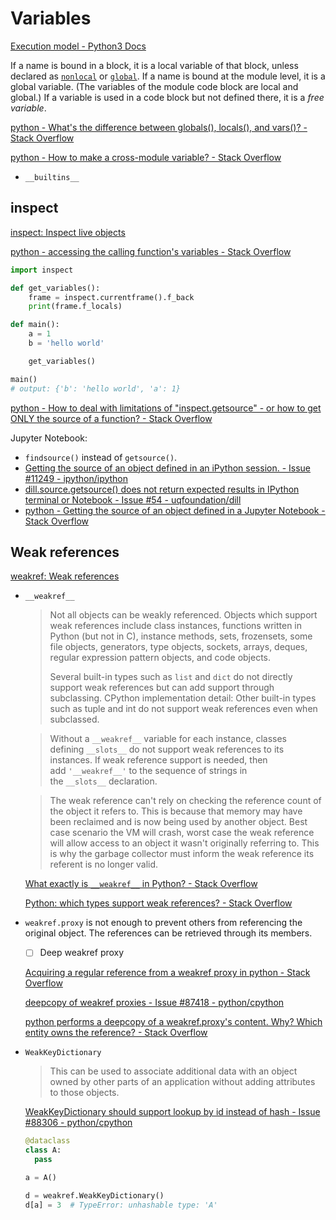 # Variables
[Execution model - Python3 Docs](https://docs.python.org/3/reference/executionmodel.html)

If a name is bound in a block, it is a local variable of that block, unless declared as [`nonlocal`](https://docs.python.org/3/reference/simple_stmts.html#nonlocal) or [`global`](https://docs.python.org/3/reference/simple_stmts.html#global). If a name is bound at the module level, it is a global variable. (The variables of the module code block are local and global.) If a variable is used in a code block but not defined there, it is a *free variable*.

[python - What's the difference between globals(), locals(), and vars()? - Stack Overflow](https://stackoverflow.com/questions/7969949/whats-the-difference-between-globals-locals-and-vars)

[python - How to make a cross-module variable? - Stack Overflow](https://stackoverflow.com/questions/142545/how-to-make-a-cross-module-variable)
- `__builtins__`

## inspect
[inspect: Inspect live objects](https://docs.python.org/3/library/inspect.html)

[python - accessing the calling function's variables - Stack Overflow](https://stackoverflow.com/questions/50152084/accessing-the-calling-functions-variables)
```python
import inspect

def get_variables():
    frame = inspect.currentframe().f_back
    print(frame.f_locals)

def main():
    a = 1
    b = 'hello world'

    get_variables()

main()
# output: {'b': 'hello world', 'a': 1}
```

[python - How to deal with limitations of "inspect.getsource" - or how to get ONLY the source of a function? - Stack Overflow](https://stackoverflow.com/questions/55107168/how-to-deal-with-limitations-of-inspect-getsource-or-how-to-get-only-the-sou)

Jupyter Notebook:
- `findsource()` instead of `getsource()`.
- [Getting the source of an object defined in an iPython session. - Issue #11249 - ipython/ipython](https://github.com/ipython/ipython/issues/11249)
- [dill.source.getsource() does not return expected results in IPython terminal or Notebook - Issue #54 - uqfoundation/dill](https://github.com/uqfoundation/dill/issues/54)
- [python - Getting the source of an object defined in a Jupyter Notebook - Stack Overflow](https://stackoverflow.com/questions/51566497/getting-the-source-of-an-object-defined-in-a-jupyter-notebook)

## Weak references
[weakref: Weak references](https://docs.python.org/3/library/weakref.html)

- `__weakref__`

  > Not all objects can be weakly referenced. Objects which support weak references include class instances, functions written in Python (but not in C), instance methods, sets, frozensets, some file objects, generators, type objects, sockets, arrays, deques, regular expression pattern objects, and code objects.
  > 
  > Several built-in types such as `list` and `dict` do not directly support weak references but can add support through subclassing. CPython implementation detail: Other built-in types such as tuple and int do not support weak references even when subclassed.

  > Without a `__weakref__` variable for each instance, classes defining `__slots__` do not support weak references to its instances. If weak reference support is needed, then add `'__weakref__'` to the sequence of strings in the `__slots__` declaration.

  > The weak reference can't rely on checking the reference count of the object it refers to. This is because that memory may have been reclaimed and is now being used by another object. Best case scenario the VM will crash, worst case the weak reference will allow access to an object it wasn't originally referring to. This is why the garbage collector must inform the weak reference its referent is no longer valid.

  [What exactly is `__weakref__` in Python? - Stack Overflow](https://stackoverflow.com/questions/36787603/what-exactly-is-weakref-in-python)

  [Python: which types support weak references? - Stack Overflow](https://stackoverflow.com/questions/52011430/python-which-types-support-weak-references)

- `weakref.proxy` is not enough to prevent others from referencing the original object. The references can be retrieved through its members.
  - [ ] Deep weakref proxy

  [Acquiring a regular reference from a weakref proxy in python - Stack Overflow](https://stackoverflow.com/questions/19621036/acquiring-a-regular-reference-from-a-weakref-proxy-in-python)

  [deepcopy of weakref proxies - Issue #87418 - python/cpython](https://github.com/python/cpython/issues/87418)

  [python performs a deepcopy of a weakref.proxy's content. Why? Which entity owns the reference? - Stack Overflow](https://stackoverflow.com/questions/77351940/python-performs-a-deepcopy-of-a-weakref-proxys-content-why-which-entity-owns)

- `WeakKeyDictionary`

  > This can be used to associate additional data with an object owned by other parts of an application without adding attributes to those objects.

  [WeakKeyDictionary should support lookup by id instead of hash - Issue #88306 - python/cpython](https://github.com/python/cpython/issues/88306)

  ```python
  @dataclass
  class A:
    pass

  a = A()

  d = weakref.WeakKeyDictionary()
  d[a] = 3  # TypeError: unhashable type: 'A'
  ```